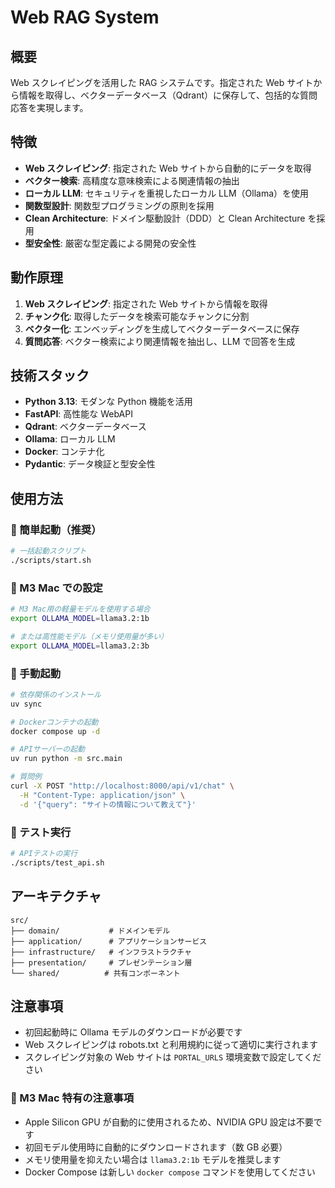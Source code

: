 # Web RAG System

## 概要

Web スクレイピングを活用した RAG システムです。指定された Web サイトから情報を取得し、ベクターデータベース（Qdrant）に保存して、包括的な質問応答を実現します。

## 特徴

- **Web スクレイピング**: 指定された Web サイトから自動的にデータを取得
- **ベクター検索**: 高精度な意味検索による関連情報の抽出
- **ローカル LLM**: セキュリティを重視したローカル LLM（Ollama）を使用
- **関数型設計**: 関数型プログラミングの原則を採用
- **Clean Architecture**: ドメイン駆動設計（DDD）と Clean Architecture を採用
- **型安全性**: 厳密な型定義による開発の安全性

## 動作原理

1. **Web スクレイピング**: 指定された Web サイトから情報を取得
2. **チャンク化**: 取得したデータを検索可能なチャンクに分割
3. **ベクター化**: エンベッディングを生成してベクターデータベースに保存
4. **質問応答**: ベクター検索により関連情報を抽出し、LLM で回答を生成

## 技術スタック

- **Python 3.13**: モダンな Python 機能を活用
- **FastAPI**: 高性能な WebAPI
- **Qdrant**: ベクターデータベース
- **Ollama**: ローカル LLM
- **Docker**: コンテナ化
- **Pydantic**: データ検証と型安全性

## 使用方法

### 🚀 簡単起動（推奨）

```bash
# 一括起動スクリプト
./scripts/start.sh
```

### 📱 M3 Mac での設定

```bash
# M3 Mac用の軽量モデルを使用する場合
export OLLAMA_MODEL=llama3.2:1b

# または高性能モデル（メモリ使用量が多い）
export OLLAMA_MODEL=llama3.2:3b
```

### 🔧 手動起動

```bash
# 依存関係のインストール
uv sync

# Dockerコンテナの起動
docker compose up -d

# APIサーバーの起動
uv run python -m src.main

# 質問例
curl -X POST "http://localhost:8000/api/v1/chat" \
  -H "Content-Type: application/json" \
  -d '{"query": "サイトの情報について教えて"}'
```

### 🧪 テスト実行

```bash
# APIテストの実行
./scripts/test_api.sh
```

## アーキテクチャ

```
src/
├── domain/           # ドメインモデル
├── application/      # アプリケーションサービス
├── infrastructure/   # インフラストラクチャ
├── presentation/     # プレゼンテーション層
└── shared/          # 共有コンポーネント
```

## 注意事項

- 初回起動時に Ollama モデルのダウンロードが必要です
- Web スクレイピングは robots.txt と利用規約に従って適切に実行されます
- スクレイピング対象の Web サイトは `PORTAL_URLS` 環境変数で設定してください

### 🍎 M3 Mac 特有の注意事項

- Apple Silicon GPU が自動的に使用されるため、NVIDIA GPU 設定は不要です
- 初回モデル使用時に自動的にダウンロードされます（数 GB 必要）
- メモリ使用量を抑えたい場合は `llama3.2:1b` モデルを推奨します
- Docker Compose は新しい `docker compose` コマンドを使用してください
